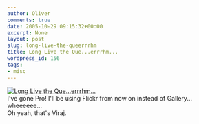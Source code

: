 ```yaml
---
author: Oliver
comments: true
date: 2005-10-29 09:15:32+00:00
excerpt: None
layout: post
slug: long-live-the-queerrrhm
title: Long Live the Que...errrhm...
wordpress_id: 156
tags:
- misc
---
```


<a href="http://www.flickr.com/photos/owiber/57101658/" title="Long Live the Que...errrhm..."><img src="http://static.flickr.com/25/57101658_5d63b7a77d.jpg" alt="Long Live the Que...errrhm..." /></a>
<br />I've gone Pro! I'll be using Flickr from now on instead of Gallery... wheeeeee...<br />
Oh yeah, that's Viraj.